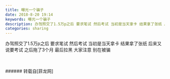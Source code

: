 ```yaml
---
title: 曝光一个骗子
date: 2018-8-20 19:14
keywords: 曝光一个骗子
description: 办驾照交了1.5万p之后 要求笔试 然后考试 当初是当天拿卡 结果拿了张纸 后来又说要考试 之后拖了3个月 最后拉黑 大家注意 别在被骗
categories: sharing
---
```

<td class="t_f" id="postmessage_1667763">

办驾照交了1.5万p之后 要求笔试 然后考试 当初是当天拿卡 结果拿了张纸 后来又说要考试 之后拖了3个月 最后拉黑 大家注意 别在被骗<br/>
<img alt="" border="0" class="zoom" data-cf-modified-f8bdbd88fb08af8970d16751-="" file="http://www.flw.ph/data/appbyme/upload/image/201808/20/dqzM26davoL1.jpg" id="aimg_q078p" lazyloadthumb="1" onclick="" onmouseover="" src="http://www.flw.ph/data/appbyme/upload/image/201808/20/dqzM26davoL1.jpg"/><br/>
<br/>
<img alt="" border="0" class="zoom" data-cf-modified-f8bdbd88fb08af8970d16751-="" file="http://www.flw.ph/data/appbyme/upload/image/201808/20/izzOYrvPZhfH.jpg" id="aimg_PR7Ul" lazyloadthumb="1" onclick="" onmouseover="" src="http://www.flw.ph/data/appbyme/upload/image/201808/20/izzOYrvPZhfH.jpg"/><br/>
<br/>
</td>
###### 转载自[菲龙网]